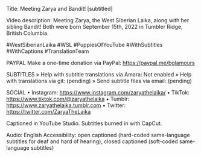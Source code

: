 Title: Meeting Zarya and Bandit! [subtitled]

Video description: Meeting Zarya, the West Siberian Laika, along with her sibling Bandit! Both were born September 15th, 2022 in Tumbler Ridge, British Columbia.

#WestSiberianLaika #WSL #PuppiesOfYouTube 
#WithSubtitles  #WithCaptions #TranslationTeam

PAYPAL
Make a one-time donation via PayPal: https://paypal.me/bglamours

SUBTITLES
» Help with subtitle translations via Amara: Not enabled
» Help with translations via git: (pending)
» Send subtitle files via email: (pending)

SOCIAL
• Instagram: https://www.instagram.com/zaryathelaika/
• TikTok: https://www.tiktok.com/@zaryathelaika
• Tumblr: https://www.zaryathelaika.tumblr.com
• Twitter: https://twitter.com/ZaryaTheLaika

Captioned in YouTube Studio.
Subtitles burned in with CapCut.

Audio: English
Accessibility: open captioned (hard-coded same-language subtitles for deaf and hard of hearing), closed captioned (soft-coded same-language subtitles)

<!--- URL: https://www.youtube.com/shorts/1-w3bSBqmu0 -->

